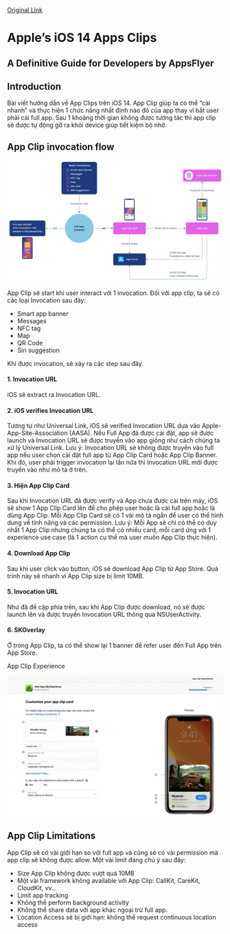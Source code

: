 [Original Link](https://www.appsflyer.com/resources/others/apple-app-clips/)

# Apple’s iOS 14 Apps Clips
## A Definitive Guide for Developers by AppsFlyer
## Introduction
Bài viết hướng dẫn về App Clips trên iOS 14. App Clip giúp ta có thể “cài nhanh” và thực hiện 1 chức năng nhất định nào đó của app thay vì bắt user phải cài full app. 
Sau 1 khoảng thời gian không được tương tác thì app clip sẽ được tự động gỡ ra khỏi device giúp tiết kiệm bộ nhớ.

## App Clip invocation flow

![](resources/flow.png)

App Clip sẽ start khi user interact với 1 invocation. Đối với app clip, ta sẽ có các loại Invocation sau đây:
* Smart app banner
* Messages
* NFC tag
* Map
* QR Code
* Siri suggestion

Khi được invocation, sẽ xảy ra các step sau đây.
#### 1. Invocation URL
iOS sẽ extract ra Invocation URL.

#### 2. iOS verifies Invocation URL
Tương tự như Universal Link, iOS sẽ verified Invocation URL dựa vào Apple-App-Site-Association (AASA).
Nếu Full App đã được cài đặt, app sẽ được launch và Invocation URL sẽ được truyền vào app giống như cách chúng ta xử lý Universal Link.
Lưu ý: Invocation URL sẽ không được truyền vào full app nếu user chọn cài đặt full app từ App Clip Card hoặc App Clip Banner. 
Khi đó, user phải trigger invocation lại lần nữa thì Invocation URL mới được truyền vào như mô tả ở trên.

#### 3. Hiện App Clip Card
Sau khi Invocation URL đã được verify và App chưa được cài trên máy, iOS sẽ show 1 App Clip Card lên để cho phép user hoặc là cài full app hoặc là dùng App Clip.
Mỗi App Clip Card sẽ có 1 vài mô tả ngắn để user có thể hình dung về tính năng và các permission.
Lưu ý: Mỗi App sẽ chỉ có thể có duy nhất 1 App Clip nhưng chúng ta có thể có nhiều card, mỗi card ứng với 1 experience use case (là 1 action cụ thể mà user muốn App Clip thực hiện).

#### 4. Download App Clip
Sau khi user click vào button, iOS sẽ download App Clip từ App Store. Quá trình này sẽ nhanh vì App Clip size bị limit 10MB.

#### 5. Invocation URL 
Như đã đề cập phía trên, sau khi App Clip được download, nó sẽ được launch lên và được truyền Invocation URL thông qua NSUserActivity.

#### 6. SKOverlay
Ở trong App Clip, ta có thể show lại 1 banner để refer user đến Full App trên App Store.

App Clip Experience

![](resources/experience.png)

## App Clip Limitations
App Clip sẽ có vài giới hạn so với full app và cũng sẽ có vài permission mà app clip sẽ không được allow. 
Một vài limit đáng chú ý sau đây:
* Size App Clip không được vượt quá 10MB
* Một vài framework không available với App Clip: CallKit, CareKit, CloudKit, vv…
* Limit app tracking
* Không thể perform background activity
* Không thể share data với app khác ngoại trừ full app.
* Location Access sẽ bị giới hạn: không thể request continuous location access